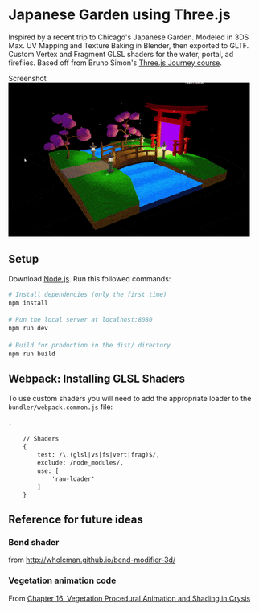 # Japanese Garden using Three.js
Inspired by a recent trip to Chicago's Japanese Garden. Modeled in 3DS Max. UV Mapping and Texture Baking in Blender, then exported to GLTF. Custom Vertex and Fragment GLSL shaders for the water, portal, ad fireflies. Based off from Bruno Simon's [Three.js Journey course](https://threejs-journey.xyz/).

Screenshot
![Japanese Garden](./japanese_garden.gif)

## Setup
Download [Node.js](https://nodejs.org/en/download/).
Run this followed commands:

``` bash
# Install dependencies (only the first time)
npm install

# Run the local server at localhost:8080
npm run dev

# Build for production in the dist/ directory
npm run build
```

## Webpack: Installing GLSL Shaders
To use custom shaders you will need to add the appropriate loader to the `bundler/webpack.common.js` file:
```
,

    // Shaders
    {
        test: /\.(glsl|vs|fs|vert|frag)$/,
        exclude: /node_modules/,
        use: [
            'raw-loader'
        ]
    }
```


## Reference for future ideas

### Bend shader
from http://wholcman.github.io/bend-modifier-3d/


### Vegetation animation code
From [Chapter 16. Vegetation Procedural Animation and Shading in Crysis](https://developer.nvidia.com/gpugems/gpugems3/part-iii-rendering/chapter-16-vegetation-procedural-animation-and-shading-crysis)
